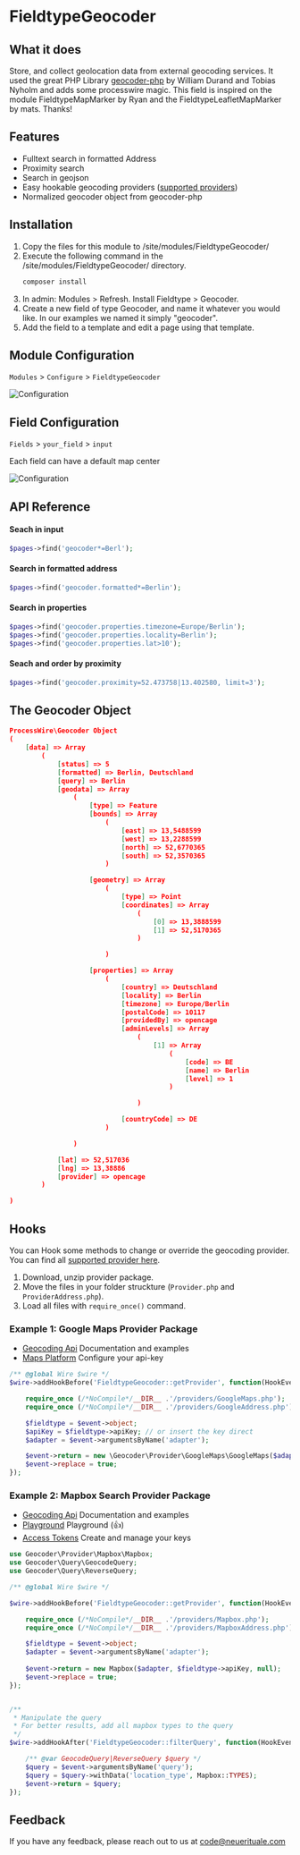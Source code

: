 # FieldtypeGeocoder


## What it does

Store, and collect geolocation data from external geocoding services. 
It used the great PHP Library [geocoder-php](https://github.com/geocoder-php/Geocoder) by William Durand and Tobias Nyholm and adds some processwire magic. 
This field is inspired on the module FieldtypeMapMarker by Ryan and the FieldtypeLeafletMapMarker by mats. Thanks!


## Features

- Fulltext search in formatted Address
- Proximity search
- Search in geojson
- Easy hookable geocoding providers ([supported providers](https://geocoder-php.org/docs/#providers))
- Normalized geocoder object from geocoder-php


## Installation

1. Copy the files for this module to /site/modules/FieldtypeGeocoder/
2. Execute the following command in the /site/modules/FieldtypeGeocoder/ directory.
   ```bash
   composer install
   ```
3. In admin: Modules > Refresh. Install Fieldtype > Geocoder.
4. Create a new field of type Geocoder, and name it whatever you would
   like. In our examples we named it simply "geocoder".
5. Add the field to a template and edit a page using that template.


## Module Configuration

`Modules` > `Configure` > `FieldtypeGeocoder`

![Configuration](https://user-images.githubusercontent.com/11630948/121345381-13514c00-c925-11eb-85f0-f4056413f645.png)


## Field Configuration

`Fields` > `your_field` > `input`

Each field can have a default map center

![Configuration](https://user-images.githubusercontent.com/11630948/121345392-151b0f80-c925-11eb-90d7-c408348888a8.png)


## API Reference

#### Seach in input
```php
$pages->find('geocoder*=Berl');
```

#### Search in formatted address
```php
$pages->find('geocoder.formatted*=Berlin');
```

#### Search in properties
```php
$pages->find('geocoder.properties.timezone=Europe/Berlin');
$pages->find('geocoder.properties.locality=Berlin');
$pages->find('geocoder.properties.lat>10');
```

#### Seach and order by proximity
```php
$pages->find('geocoder.proximity=52.473758|13.402580, limit=3');
```


## The Geocoder Object 

```json
ProcessWire\Geocoder Object
(
    [data] => Array
        (
            [status] => 5
            [formatted] => Berlin, Deutschland
            [query] => Berlin
            [geodata] => Array
                (
                    [type] => Feature
                    [bounds] => Array
                        (
                            [east] => 13,5488599
                            [west] => 13,2288599
                            [north] => 52,6770365
                            [south] => 52,3570365
                        )

                    [geometry] => Array
                        (
                            [type] => Point
                            [coordinates] => Array
                                (
                                    [0] => 13,3888599
                                    [1] => 52,5170365
                                )

                        )

                    [properties] => Array
                        (
                            [country] => Deutschland
                            [locality] => Berlin
                            [timezone] => Europe/Berlin
                            [postalCode] => 10117
                            [providedBy] => opencage
                            [adminLevels] => Array
                                (
                                    [1] => Array
                                        (
                                            [code] => BE
                                            [name] => Berlin
                                            [level] => 1
                                        )

                                )

                            [countryCode] => DE
                        )

                )

            [lat] => 52,517036
            [lng] => 13,38886
            [provider] => opencage
        )

)
```


## Hooks
You can Hook some methods to change or override the geocoding provider.
You can find all [supported provider here](https://github.com/geocoder-php/Geocoder#providers).

1. Download, unzip provider package.
2. Move the files in your folder struckture (```Provider.php``` and ```ProviderAddress.php```).
3. Load all files with ```require_once()``` command.


### Example 1: Google Maps Provider Package
- [Geocoding Api](https://developers.google.com/maps/documentation/geocoding/overview) Documentation and examples
- [Maps Platform](https://cloud.google.com/maps-platform/) Configure your api-key
```php
/** @global Wire $wire */
$wire->addHookBefore('FieldtypeGeocoder::getProvider', function(HookEvent $event) {

	require_once (/*NoCompile*/__DIR__ .'/providers/GoogleMaps.php');
	require_once (/*NoCompile*/__DIR__ .'/providers/GoogleAddress.php');

	$fieldtype = $event->object;
	$apiKey = $fieldtype->apiKey; // or insert the key direct
	$adapter = $event->argumentsByName('adapter');

	$event->return = new \Geocoder\Provider\GoogleMaps\GoogleMaps($adapter, null, $apiKey);
	$event->replace = true;
});
```

### Example 2: Mapbox Search Provider Package
- [Geocoding Api](https://docs.mapbox.com/api/search/geocoding/) Documentation and examples
- [Playground](https://docs.mapbox.com/api/search/geocoding/) Playground (👍)
- [Access Tokens](https://account.mapbox.com/access-tokens/) Create and manage your keys

```php
use Geocoder\Provider\Mapbox\Mapbox;
use Geocoder\Query\GeocodeQuery;
use Geocoder\Query\ReverseQuery;

/** @global Wire $wire */

$wire->addHookBefore('FieldtypeGeocoder::getProvider', function(HookEvent $event) {

	require_once (/*NoCompile*/__DIR__ .'/providers/Mapbox.php');
	require_once (/*NoCompile*/__DIR__ .'/providers/MapboxAddress.php');

	$fieldtype = $event->object;
	$adapter = $event->argumentsByName('adapter');
	
	$event->return = new Mapbox($adapter, $fieldtype->apiKey, null);
	$event->replace = true;
});


/**
 * Manipulate the query
 * For better results, add all mapbox types to the query
 */
$wire->addHookAfter('FieldtypeGeocoder::filterQuery', function(HookEvent $event) {

	/** @var GeocodeQuery|ReverseQuery $query */
	$query = $event->argumentsByName('query');
	$query = $query->withData('location_type', Mapbox::TYPES);
	$event->return = $query;
});
```

## Feedback

If you have any feedback, please reach out to us at [code@neuerituale.com](mailto:code@neuerituale.com)